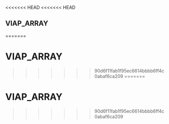 <<<<<<< HEAD
<<<<<<< HEAD
## VIAP_ARRAY
=======
# VIAP_ARRAY
>>>>>>> 90d6f11fab1f95ec6614bbbb6ff4c0abaf6ca209
=======
# VIAP_ARRAY
>>>>>>> 90d6f11fab1f95ec6614bbbb6ff4c0abaf6ca209
